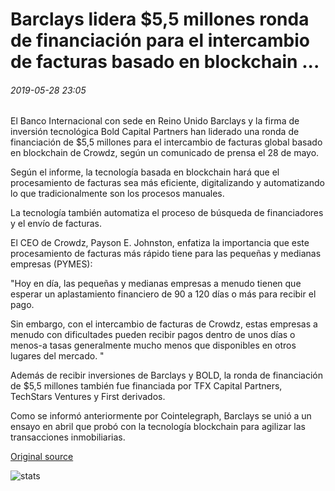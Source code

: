 # Barclays lidera $5,5 millones ronda de financiación para el intercambio de facturas basado en blockchain ...

###### 2019-05-28 23:05

El Banco Internacional con sede en Reino Unido Barclays y la firma de inversión tecnológica Bold Capital Partners han liderado una ronda de financiación de $5,5 millones para el intercambio de facturas global basado en blockchain de Crowdz, según un comunicado de prensa el 28 de mayo.

Según el informe, la tecnología basada en blockchain hará que el procesamiento de facturas sea más eficiente, digitalizando y automatizando lo que tradicionalmente son los procesos manuales.

La tecnología también automatiza el proceso de búsqueda de financiadores y el envío de facturas.

El CEO de Crowdz, Payson E. Johnston, enfatiza la importancia que este procesamiento de facturas más rápido tiene para las pequeñas y medianas empresas (PYMES):

"Hoy en día, las pequeñas y medianas empresas a menudo tienen que esperar un aplastamiento financiero de 90 a 120 días o más para recibir el pago.

Sin embargo, con el intercambio de facturas de Crowdz, estas empresas a menudo con dificultades pueden recibir pagos dentro de unos días o menos-a tasas generalmente mucho menos que disponibles en otros lugares del mercado. "

Además de recibir inversiones de Barclays y BOLD, la ronda de financiación de $5,5 millones también fue financiada por TFX Capital Partners, TechStars Ventures y First derivados.

Como se informó anteriormente por Cointelegraph, Barclays se unió a un ensayo en abril que probó con la tecnología blockchain para agilizar las transacciones inmobiliarias.

[Original source](https://cointelegraph.com/news/barclays-leads-55-million-funding-round-for-blockchain-based-invoice-exchange)

![stats](https://c.statcounter.com/11760860/0/a89fa40b/1/ "stats")